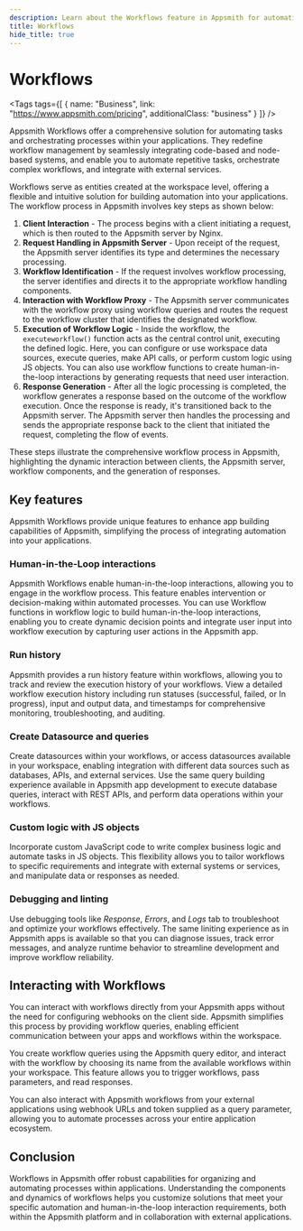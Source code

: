 ```yaml
---
description: Learn about the Workflows feature in Appsmith for automating tasks and orchestrating processes within your applications.
title: Workflows
hide_title: true
---
```

<!-- vale off -->

<div className="tag-wrapper">
 <h1>Workflows</h1>

<Tags
tags={[
{ name: "Business", link: "https://www.appsmith.com/pricing", additionalClass: "business" }
]}
/>

</div>

<!-- vale on -->

Appsmith Workflows offer a comprehensive solution for automating tasks and orchestrating processes within your applications. They redefine workflow management by seamlessly integrating code-based and node-based systems, and enable you to automate repetitive tasks, orchestrate complex workflows, and integrate with external services. 

Workflows serve as entities created at the workspace level, offering a flexible and intuitive solution for building automation into your applications. The workflow process in Appsmith involves key steps as shown below:

<ZoomImage
  src="/img/appsmith-workflow-concept.svg" 
  alt="Workflows in Appsmith"
  caption="Workflows in Appsmith"
/> 

1. **Client Interaction** - The process begins with a client initiating a request, which is then routed to the Appsmith server by Nginx.
2. **Request Handling in Appsmith Server** - Upon receipt of the request, the Appsmith server identifies its type and determines the necessary processing.
3. **Workflow Identification** - If the request involves workflow processing, the server identifies and directs it to the appropriate workflow handling components.
4. **Interaction with Workflow Proxy** - The Appsmith server communicates with the workflow proxy using workflow queries and routes the request to the workflow cluster that identifies the designated workflow. 
5. **Execution of Workflow Logic** - Inside the workflow, the `executeworkflow()` function acts as the central control unit, executing the defined logic. Here, you can configure or use workspace data sources, execute queries, make API calls, or perform custom logic using JS objects. You can also use workflow functions to create human-in-the-loop interactions by generating requests that need user interaction.
6. **Response Generation** - After all the logic processing is completed, the workflow generates a response based on the outcome of the workflow execution. Once the response is ready, it's transitioned back to the Appsmith server. The Appsmith server then handles the processing and sends the appropriate response back to the client that initiated the request, completing the flow of events.

These steps illustrate the comprehensive workflow process in Appsmith, highlighting the dynamic interaction between clients, the Appsmith server, workflow components, and the generation of responses.

## Key features

Appsmith Workflows provide unique features to enhance app building capabilities of Appsmith, simplifying the process of integrating automation into your applications.

### Human-in-the-Loop interactions

Appsmith Workflows enable human-in-the-loop interactions, allowing you to engage in the workflow process. This feature enables intervention or decision-making within automated processes. You can use Workflow functions in workflow logic to build human-in-the-loop interactions, enabling you to create dynamic decision points and integrate user input into workflow execution by capturing user actions in the Appsmith app.

### Run history

Appsmith provides a run history feature within workflows, allowing you to track and review the execution history of your workflows. View a detailed workflow execution history including run statuses (successful, failed, or In progress), input and output data, and timestamps for comprehensive monitoring, troubleshooting, and auditing.

### Create Datasource and queries

Create datasources within your workflows, or access datasources available in your workspace, enabling integration with different data sources such as databases, APIs, and external services. Use the same query building experience available in Appsmith app development to execute database queries, interact with REST APIs, and perform data operations within your workflows.

### Custom logic with JS objects

Incorporate custom JavaScript code to write complex business logic and automate tasks in JS objects. This flexibility allows you to tailor workflows to specific requirements and integrate with external systems or services, and manipulate data or responses as needed. 

### Debugging and linting

Use debugging tools like _Response_, _Errors_, and _Logs_ tab to troubleshoot and optimize your workflows effectively. The same liniting experience as in Appsmith apps is available so that you can diagnose issues, track error messages, and analyze runtime behavior to streamline development and improve workflow reliability.

## Interacting with Workflows

You can interact with workflows directly from your Appsmith apps without the need for configuring webhooks on the client side. Appsmith simplifies this process by providing workflow queries, enabling efficient communication between your apps and workflows within the workspace.

You create workflow queries using the Appsmith query editor, and interact with the workflow by choosing its name from the available workflows within your workspace. This feature allows you to trigger workflows, pass parameters, and read responses.

You can also interact with Appsmith workflows from your external applications using webhook URLs and token supplied as a query parameter, allowing you to automate processes across your entire application ecosystem.

## Conclusion

Workflows in Appsmith offer robust capabilities for organizing and automating processes within applications. Understanding the components and dynamics of workflows helps you customize solutions that meet your specific automation and human-in-the-loop interaction requirements, both within the Appsmith platform and in collaboration with external applications.

